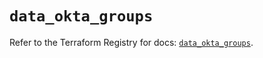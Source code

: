 # `data_okta_groups`

Refer to the Terraform Registry for docs: [`data_okta_groups`](https://registry.terraform.io/providers/okta/okta/4.7.0/docs/data-sources/groups).
